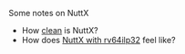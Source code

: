 Some notes on NuttX

- How [clean](leakless-ostest) is NuttX?
- How does [NuttX with rv64ilp32](nuttx-rv64ilp32) feel like?
